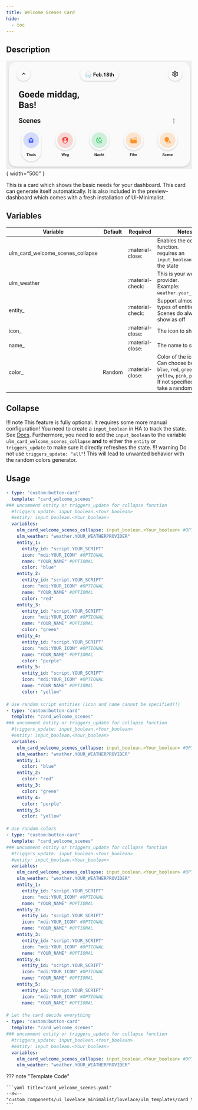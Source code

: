 ```yaml
---
title: Welcome Scenes Card
hide:
  - toc
---
```

<!-- markdownlint-disable MD046 -->

## Description

![example-image](../../assets/img/ulm_cards/card_welcome_scenes.png){ width="500" }

This is a card which shows the basic needs for your dashboard. This card can generate itself automatically. It is also included in the preview-dashboard which comes with a fresh installation of UI-Minimalist.

## Variables

| Variable | Default | Required         | Notes             |
|----------|---------|------------------|-------------------|
| ulm_card_welcome_scenes_collapse  |         | :material-close: | Enables the collapse function. <br> requires an `input_boolean` to track the state|
| ulm_weather   |         | :material-check: | This is your weather provider. <br> Example: `weather.your_provider`|
| entity_  |     | :material-check: | Support almost all types of entities <br> Scenes do always show as off |
| icon_  |    | :material-close: | The icon to show |
| name_  |      | :material-close: | The name to show|
| color_  |  Random    | :material-close: | Color of the icon <br> Can choose between: `blue`, `red`, `green`, `yellow`, `pink`, `purple` <br> If not specified, it will take a random color  |

## Collapse

!!! note
    This feature is fully optional. It requires some more manual configuration!
You need to create a `input_boolean` in HA to track the state. See [Docs](https://www.home-assistant.io/integrations/input_boolean/).
Furthermore, you need to add the `input_boolean` to the variable `ulm_card_welcome_scenes_collapse` **and** to either the `entity` or `triggers_update` to make sure it directly refreshes the state.
!!! warning
    Do not use `triggers_update: "all"`! This will lead to unwanted behavior with the random colors generator.

## Usage

```yaml
- type: "custom:button-card"
  template: "card_welcome_scenes"
### uncomment entity or triggers_update for collapse function
  #triggers_update: input_boolean.<Your_boolean>
  #entity: input_boolean.<Your_boolean>
  variables:
    ulm_card_welcome_scenes_collapse: input_boolean.<Your_boolean> #OPTIONAl
    ulm_weather: "weather.YOUR_WEATHERPROVIDER"
    entity_1:
      entity_id: "script.YOUR_SCRIPT"
      icon: "mdi:YOUR_ICON" #OPTIONAL
      name: "YOUR_NAME" #OPTIONAL
      color: "blue"
    entity_2:
      entity_id: "script.YOUR_SCRIPT"
      icon: "mdi:YOUR_ICON" #OPTIONAL
      name: "YOUR_NAME" #OPTIONAL
      color: "red"
    entity_3:
      entity_id: "script.YOUR_SCRIPT"
      icon: "mdi:YOUR_ICON" #OPTIONAL
      name: "YOUR_NAME" #OPTIONAL
      color: "green"
    entity_4:
      entity_id: "script.YOUR_SCRIPT"
      icon: "mdi:YOUR_ICON" #OPTIONAL
      name: "YOUR_NAME" #OPTIONAL
      color: "purple"
    entity_5:
      entity_id: "script.YOUR_SCRIPT"
      icon: "mdi:YOUR_ICON" #OPTIONAL
      name: "YOUR_NAME" #OPTIONAL
      color: "yellow"

# Use random script entities (icon and name cannot be specified!!)
- type: "custom:button-card"
  template: "card_welcome_scenes"
### uncomment entity or triggers_update for collapse function
  #triggers_update: input_boolean.<Your_boolean>
  #entity: input_boolean.<Your_boolean>
  variables:
    ulm_card_welcome_scenes_collapse: input_boolean.<Your_boolean> #OPTIONAl
    ulm_weather: "weather.YOUR_WEATHERPROVIDER"
    entity_1:
      color: "blue"
    entity_2:
      color: "red"
    entity_3:
      color: "green"
    entity_4:
      color: "purple"
    entity_5:
      color: "yellow"

# Use random colors
- type: "custom:button-card"
  template: "card_welcome_scenes"
### uncomment entity or triggers_update for collapse function
  #triggers_update: input_boolean.<Your_boolean>
  #entity: input_boolean.<Your_boolean>
  variables:
    ulm_card_welcome_scenes_collapse: input_boolean.<Your_boolean> #OPTIONAl
    ulm_weather: "weather.YOUR_WEATHERPROVIDER"
    entity_1:
      entity_id: "script.YOUR_SCRIPT"
      icon: "mdi:YOUR_ICON" #OPTIONAL
      name: "YOUR_NAME" #OPTIONAL
    entity_2:
      entity_id: "script.YOUR_SCRIPT"
      icon: "mdi:YOUR_ICON" #OPTIONAL
      name: "YOUR_NAME" #OPTIONAL
    entity_3:
      entity_id: "script.YOUR_SCRIPT"
      icon: "mdi:YOUR_ICON" #OPTIONAL
      name: "YOUR_NAME" #OPTIONAL
    entity_4:
      entity_id: "script.YOUR_SCRIPT"
      icon: "mdi:YOUR_ICON" #OPTIONAL
      name: "YOUR_NAME" #OPTIONAL
    entity_5:
      entity_id: "script.YOUR_SCRIPT"
      icon: "mdi:YOUR_ICON" #OPTIONAL
      name: "YOUR_NAME" #OPTIONAL

# Let the card decide everything
- type: "custom:button-card"
  template: "card_welcome_scenes"
### uncomment entity or triggers_update for collapse function
  #triggers_update: input_boolean.<Your_boolean>
  #entity: input_boolean.<Your_boolean>
  variables:
    ulm_card_welcome_scenes_collapse: input_boolean.<Your_boolean> #OPTIONAl
    ulm_weather: "weather.YOUR_WEATHERPROVIDER"
```

??? note "Template Code"

    ```yaml title="card_welcome_scenes.yaml"
    --8<-- "custom_components/ui_lovelace_minimalist/lovelace/ulm_templates/card_templates/cards/card_welcome_scenes.yaml"
    ```
